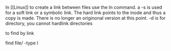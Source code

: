 In [[Linux]] to create a link between files use the ln command.
a -s is used for a soft link or a symbolic link. The hard link points to the inode and thus a copy is made. There is no longer an originonal version at this point.
 -d is for directory, you cannot hardlink directories

to find by link

find file/ -type l 
